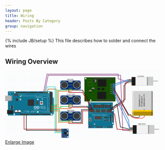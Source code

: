 ```yaml
---
layout: page
title: Wiring
header: Posts By Category
group: navigation
---
```

{% include JB/setup %}
This file describes how to solder and connect the wires

## Wiring Overview

![](static/wiring/schematic_small.png)
[Enlarge Image](static/wiring/schematic.png)
